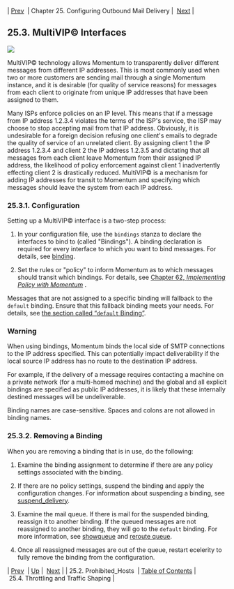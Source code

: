 | [Prev](outbound_mail.prohibited.hosts)  | Chapter 25. Configuring Outbound Mail Delivery |  [Next](outbound_mail.traffic.shaping) |

## 25.3. MultiVIP© Interfaces

<a class="indexterm" name="idp3618464"></a>![](images/multivip.png)

MultiVIP© technology allows Momentum to transparently deliver different messages from different IP addresses. This is most commonly used when two or more customers are sending mail through a single Momentum instance, and it is desirable (for quality of service reasons) for messages from each client to originate from unique IP addresses that have been assigned to them.

Many ISPs enforce policies on an IP level. This means that if a message from IP address 1.2.3.4 violates the terms of the ISP's service, the ISP may choose to stop accepting mail from that IP address. Obviously, it is undesirable for a foreign decision refusing one client's emails to degrade the quality of service of an unrelated client. By assigning client 1 the IP address 1.2.3.4 and client 2 the IP address 1.2.3.5 and dictating that all messages from each client leave Momentum from their assigned IP address, the likelihood of policy enforcement against client 1 inadvertently effecting client 2 is drastically reduced. MultiVIP© is a mechanism for adding IP addresses for transit to Momentum and specifying which messages should leave the system from each IP address.

### 25.3.1. Configuration

Setting up a MultiVIP© interface is a two-step process:

1.  In your configuration file, use the `bindings` stanza to declare the interfaces to bind to (called "Bindings"). A binding declaration is required for every interface to which you want to bind messages. For details, see [binding](conf.ref.binding "binding").

2.  Set the rules or "policy" to inform Momentum as to which messages should transit which bindings. For details, see [Chapter 62, *Implementing Policy with Momentum*](policy "Chapter 62. Implementing Policy with Momentum") .

Messages that are not assigned to a specific binding will fallback to the `default` binding. Ensure that this fallback binding meets your needs. For details, see [the section called “`default` Binding”](conf.ref.binding#conf.ref.binding.default "default Binding").

### Warning

When using bindings, Momentum binds the local side of SMTP connections to the IP address specified. This can potentially impact deliverability if the local source IP address has no route to the destination IP address.

For example, if the delivery of a message requires contacting a machine on a private network (for a multi-homed machine) and the global and all explicit bindings are specified as public IP addresses, it is likely that these internally destined messages will be undeliverable.

Binding names are case-sensitive. Spaces and colons are not allowed in binding names.

### 25.3.2. Removing a Binding

When you are removing a binding that is in use, do the following:

1.  Examine the binding assignment to determine if there are any policy settings associated with the binding.

2.  If there are no policy settings, suspend the binding and apply the configuration changes. For information about suspending a binding, see [suspend_delivery](conf.ref.suspend_delivery "suspend_delivery").

3.  Examine the mail queue. If there is mail for the suspended binding, reassign it to another binding. If the queued messages are not reassigned to another binding, they will go to the `default` binding. For more information, see [showqueue](console_commands.showqueue "showqueue") and [reroute queue](console_commands.reroute_queue "reroute queue").

4.  Once all reassigned messages are out of the queue, restart ecelerity to fully remove the binding from the configuration.

| [Prev](outbound_mail.prohibited.hosts)  | [Up](outbound_mail) |  [Next](outbound_mail.traffic.shaping) |
| 25.2. Prohibited_Hosts  | [Table of Contents](index) |  25.4. Throttling and Traffic Shaping |

